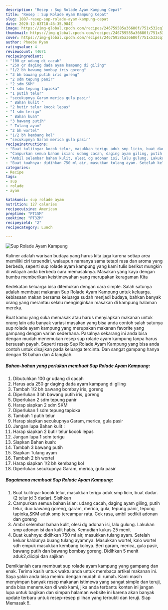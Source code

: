 ```yaml
---
description: "Resep : Sup Rolade Ayam Kampung Cepat"
title: "Resep : Sup Rolade Ayam Kampung Cepat"
slug: 1807-resep-sup-rolade-ayam-kampung-cepat
date: 2020-12-03T18:46:35.984Z
image: https://img-global.cpcdn.com/recipes/246759585a36680f/751x532cq70/sup-rolade-ayam-kampung-foto-resep-utama.jpg
thumbnail: https://img-global.cpcdn.com/recipes/246759585a36680f/751x532cq70/sup-rolade-ayam-kampung-foto-resep-utama.jpg
cover: https://img-global.cpcdn.com/recipes/246759585a36680f/751x532cq70/sup-rolade-ayam-kampung-foto-resep-utama.jpg
author: Phoebe Ryan
ratingvalue: 4
reviewcount: 44671
recipeingredient:
- "100 gr udang di cacah"
- "250 gr daging dada ayam kampung di giling"
- "1/2 bh bawang bombay iris goreng"
- "3 bh bawang putih iris goreng"
- "2 sdm tepung panir"
- "2 sdm SKM"
- "1 sdm tepung tapioka"
- "1 putih telur"
- "secukupnya Garam merica gula pasir"
- " Bahan kulit "
- "2 butir telur kocok lepas"
- "1 sdm terigu"
- " Bahan kuah"
- "3 bawang putih"
- " Tulang ayam"
- "2 bh wortel"
- "1/2 bh kembang kol"
- "secukupnya Garam merica gula pasir"
recipeinstructions:
- "Buat kulitnya: kocok telur, masukkan terigu aduk smp licin, buat dadar. (2 telur jd 3 dadar). Sisihkan"
- "Campurkan semua bahan isian: udang cacah, daging ayam giling, putih telur, duo bawang goreng, garam, merica, gula, tepung panir, tepung tapioka,SKM aduk smp tercampur rata. Cek rasa, ambil sedikit adonan dan goreng"
- "Ambil selembar bahan kulit, olesi dg adonan isi, lalu gulung. Lakukan smp adonan isi dan kulit habis. Kemudian kukus 25 menit"
- "Buat kuahnya: didihkan 750 ml air, masukkan tulang ayam. Setelah keluar kaldunya buang tulang ayamnya. Masukkan wortel, kalo wortel sdh empuk masukkan kembang kolnya. Beri garam, merica, gula pasir, bawang putih dan bawang bombay goreng. Didihkan 5 menit aduk2,diicipi dan sajikan"
categories:
- Recipe
tags:
- sup
- rolade
- ayam

katakunci: sup rolade ayam 
nutrition: 127 calories
recipecuisine: American
preptime: "PT15M"
cooktime: "PT32M"
recipeyield: "2"
recipecategory: Lunch

---
```



![Sup Rolade Ayam Kampung](https://img-global.cpcdn.com/recipes/246759585a36680f/751x532cq70/sup-rolade-ayam-kampung-foto-resep-utama.jpg)

Kuliner adalah warisan budaya yang harus kita jaga karena setiap area memiliki ciri tersendiri, walaupun namanya sama tetapi rasa dan aroma yang berbeda, seperti sup rolade ayam kampung yang kami tulis berikut mungkin di wilayah anda berbeda cara memasaknya. Masakan yang kaya dengan bumbu memberikan keistimewahan yang merupakan keragaman Kita



Kedekatan keluarga bisa ditemukan dengan cara simple. Salah satunya adalah membuat makanan Sup Rolade Ayam Kampung untuk keluarga. kebiasaan makan bersama keluarga sudah menjadi budaya, bahkan banyak orang yang merantau selalu menginginkan masakan di kampung halaman mereka.

Buat kamu yang suka memasak atau harus menyiapkan makanan untuk orang lain ada banyak variasi masakan yang bisa anda contoh salah satunya sup rolade ayam kampung yang merupakan makanan favorite yang gampang dengan varian sederhana. Pasalnya sekarang ini anda bisa dengan mudah menemukan resep sup rolade ayam kampung tanpa harus bersusah payah.
Seperti resep Sup Rolade Ayam Kampung yang bisa anda contoh untuk disajikan pada keluarga tercinta. Dan sangat gampang hanya dengan 18 bahan dan 4 langkah.


<!--inarticleads1-->

##### Bahan-bahan yang perlukan membuat Sup Rolade Ayam Kampung:

1. Dibutuhkan 100 gr udang di cacah
1. Harus ada 250 gr daging dada ayam kampung di giling
1. Tambah 1/2 bh bawang bombay iris, goreng
1. Diperlukan 3 bh bawang putih iris, goreng
1. Diperlukan 2 sdm tepung panir
1. Harap siapkan 2 sdm SKM
1. Diperlukan 1 sdm tepung tapioka
1. Tambah 1 putih telur
1. Harap siapkan secukupnya Garam, merica, gula pasir
1. Jangan lupa  Bahan kulit :
1. Harap siapkan 2 butir telur kocok lepas
1. Jangan lupa 1 sdm terigu
1. Siapkan  Bahan kuah:
1. Tambah 3 bawang putih
1. Siapkan  Tulang ayam
1. Tambah 2 bh wortel
1. Harap siapkan 1/2 bh kembang kol
1. Diperlukan secukupnya Garam, merica, gula pasir




<!--inarticleads2-->

##### Bagaimana membuat  Sup Rolade Ayam Kampung:

1. Buat kulitnya: kocok telur, masukkan terigu aduk smp licin, buat dadar. (2 telur jd 3 dadar). Sisihkan
1. Campurkan semua bahan isian: udang cacah, daging ayam giling, putih telur, duo bawang goreng, garam, merica, gula, tepung panir, tepung tapioka,SKM aduk smp tercampur rata. Cek rasa, ambil sedikit adonan dan goreng
1. Ambil selembar bahan kulit, olesi dg adonan isi, lalu gulung. Lakukan smp adonan isi dan kulit habis. Kemudian kukus 25 menit
1. Buat kuahnya: didihkan 750 ml air, masukkan tulang ayam. Setelah keluar kaldunya buang tulang ayamnya. Masukkan wortel, kalo wortel sdh empuk masukkan kembang kolnya. Beri garam, merica, gula pasir, bawang putih dan bawang bombay goreng. Didihkan 5 menit aduk2,diicipi dan sajikan




Demikianlah cara membuat sup rolade ayam kampung yang gampang dan enak. Terima kasih untuk waktu anda untuk membaca artikel makanan ini. Saya yakin anda bisa meniru dengan mudah di rumah. Kami masih menyimpan banyak resep makanan istimewa yang sangat simple dan teruji, anda bisa menemukan di web kami, jika anda terbantu konten ini jangan lupa untuk bagikan dan simpan halaman website ini karena akan banyak update terbaru untuk resep-resep pilihan yang terbukti dan teruji. Siap Memasak !!. 
